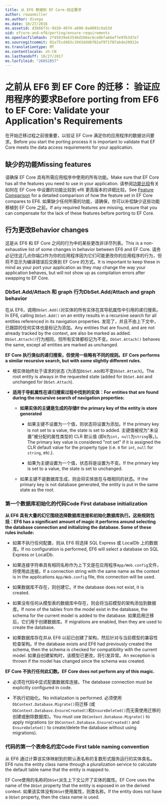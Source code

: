 ```yaml
---
title: 从 EF6 移植到 EF Core-验证要求
author: rowanmiller
ms.author: divega
ms.date: 10/27/2016
ms.assetid: d3b66f3c-9d10-4974-a090-8ad093c9a53d
uid: efcore-and-ef6/porting/ensure-requirements
ms.openlocfilehash: 2f45039e63546d266ec6ce0bfa66ef7e9fb3d7e7
ms.sourcegitcommit: 01a75cd483c1943ddd6f82af971f07abde20912e
ms.translationtype: MT
ms.contentlocale: zh-CN
ms.lasthandoff: 10/27/2017
ms.locfileid: "26052857"
---
```

# <a name="before-porting-from-ef6-to-ef-core-validate-your-applications-requirements"></a><span data-ttu-id="45627-102">之前从 EF6 到 EF Core 的迁移： 验证应用程序的要求</span><span class="sxs-lookup"><span data-stu-id="45627-102">Before porting from EF6 to EF Core: Validate your Application's Requirements</span></span>

<span data-ttu-id="45627-103">在开始迁移过程之前很重要，以验证 EF Core 满足你的应用程序的数据访问要求。</span><span class="sxs-lookup"><span data-stu-id="45627-103">Before you start the porting process it is important to validate that EF Core meets the data access requirements for your application.</span></span>

## <a name="missing-features"></a><span data-ttu-id="45627-104">缺少的功能</span><span class="sxs-lookup"><span data-stu-id="45627-104">Missing features</span></span>

<span data-ttu-id="45627-105">请确保 EF Core 具有所需应用程序中使用的所有功能。</span><span class="sxs-lookup"><span data-stu-id="45627-105">Make sure that EF Core has all the features you need to use in your application.</span></span> <span data-ttu-id="45627-106">请参阅[功能比较](../features.md)有关如何在 EF Core 中设置的功能比较到 ef6 更高版本的详细比较。</span><span class="sxs-lookup"><span data-stu-id="45627-106">See [Feature Comparison](../features.md) for a detailed comparison of how the feature set in EF Core compares to EF6.</span></span> <span data-ttu-id="45627-107">如果缺少任何所需的功能，请确保，你可以补偿缺少这些功能移植到 EF Core 之前。</span><span class="sxs-lookup"><span data-stu-id="45627-107">If any required features are missing, ensure that you can compensate for the lack of these features before porting to EF Core.</span></span>

## <a name="behavior-changes"></a><span data-ttu-id="45627-108">行为更改</span><span class="sxs-lookup"><span data-stu-id="45627-108">Behavior changes</span></span>

<span data-ttu-id="45627-109">这是从 EF6 和 EF Core 之间的行为中的某些更改非详尽列表。</span><span class="sxs-lookup"><span data-stu-id="45627-109">This is a non-exhaustive list of some changes in behavior between EF6 and EF Core.</span></span> <span data-ttu-id="45627-110">请务必记住这几点你端口作为你的应用程序因为它们可能更改你的应用程序的行为，但将不显示为编译错误后交换到 EF Core 的方式。</span><span class="sxs-lookup"><span data-stu-id="45627-110">It is important to keep these in mind as your port your application as they may change the way your application behaves, but will not show up as compilation errors after swapping to EF Core.</span></span>

### <a name="dbsetaddattach-and-graph-behavior"></a><span data-ttu-id="45627-111">DbSet.Add/Attach 和 graph 行为</span><span class="sxs-lookup"><span data-stu-id="45627-111">DbSet.Add/Attach and graph behavior</span></span>

<span data-ttu-id="45627-112">在从 EF6，调用`DbSet.Add()`对实体的所有实体在其导航属性中引用的递归搜索。</span><span class="sxs-lookup"><span data-stu-id="45627-112">In EF6, calling `DbSet.Add()` on an entity results in a recursive search for all entities referenced in its navigation properties.</span></span> <span data-ttu-id="45627-113">发现了，并且不由上下文中，已跟踪的任何实体也是标记为添加。</span><span class="sxs-lookup"><span data-stu-id="45627-113">Any entities that are found, and are not already tracked by the context, are also be marked as added.</span></span> <span data-ttu-id="45627-114">`DbSet.Attach()`行为相同，但所有实体都标记为不变。</span><span class="sxs-lookup"><span data-stu-id="45627-114">`DbSet.Attach()` behaves the same, except all entities are marked as unchanged.</span></span>

<span data-ttu-id="45627-115">**EF Core 执行类似的递归搜索，但使用一些略有不同的规则。**</span><span class="sxs-lookup"><span data-stu-id="45627-115">**EF Core performs a similar recursive search, but with some slightly different rules.**</span></span>

*  <span data-ttu-id="45627-116">根实体始终处于请求的状态 (为添加`DbSet.Add`和不变`DbSet.Attach`)。</span><span class="sxs-lookup"><span data-stu-id="45627-116">The root entity is always in the requested state (added for `DbSet.Add` and unchanged for `DbSet.Attach`).</span></span>

*  <span data-ttu-id="45627-117">**适用于导航属性在递归搜索过程中找到的实体：**</span><span class="sxs-lookup"><span data-stu-id="45627-117">**For entities that are found during the recursive search of navigation properties:**</span></span>

    *  <span data-ttu-id="45627-118">**如果实体的主键是生成的存储**</span><span class="sxs-lookup"><span data-stu-id="45627-118">**If the primary key of the entity is store generated**</span></span>

        * <span data-ttu-id="45627-119">如果主键不设置为一个值，则状态将设置为添加。</span><span class="sxs-lookup"><span data-stu-id="45627-119">If the primary key is not set to a value, the state is set to added.</span></span> <span data-ttu-id="45627-120">主键值被视为"未设置"被分配的属性类型的 CLR 默认值 (即`0`为`int`，`null`为`string`等。)。</span><span class="sxs-lookup"><span data-stu-id="45627-120">The primary key value is considered "not set" if it is assigned the CLR default value for the property type (i.e. `0` for `int`, `null` for `string`, etc.).</span></span>

        * <span data-ttu-id="45627-121">如果为主键设置为一个值，状态将是设置为不变。</span><span class="sxs-lookup"><span data-stu-id="45627-121">If the primary key is set to a value, the state is set to unchanged.</span></span>

    *  <span data-ttu-id="45627-122">如果主键不是数据库生成，则会将实体放在与根相同的状态。</span><span class="sxs-lookup"><span data-stu-id="45627-122">If the primary key is not database generated, the entity is put in the same state as the root.</span></span>

### <a name="code-first-database-initialization"></a><span data-ttu-id="45627-123">第一个数据库初始化的代码</span><span class="sxs-lookup"><span data-stu-id="45627-123">Code First database initialization</span></span>

<span data-ttu-id="45627-124">**从 EF6 具有大量的幻它围绕选择数据库连接和初始化数据库执行。这些规则包括：**</span><span class="sxs-lookup"><span data-stu-id="45627-124">**EF6 has a significant amount of magic it performs around selecting the database connection and initializing the database. Some of these rules include:**</span></span>

* <span data-ttu-id="45627-125">如果不执行任何配置，则从 EF6 将选择 SQL Express 或 LocalDb 上的数据库。</span><span class="sxs-lookup"><span data-stu-id="45627-125">If no configuration is performed, EF6 will select a database on SQL Express or LocalDb.</span></span>

* <span data-ttu-id="45627-126">如果连接字符串具有相同名称作为上下文是在应用程序`App/Web.config`文件，将使用此连接。</span><span class="sxs-lookup"><span data-stu-id="45627-126">If a connection string with the same name as the context is in the applications `App/Web.config` file, this connection will be used.</span></span>

* <span data-ttu-id="45627-127">如果数据库不存在，则创建它。</span><span class="sxs-lookup"><span data-stu-id="45627-127">If the database does not exist, it is created.</span></span>

* <span data-ttu-id="45627-128">如果没有任何从模型表的数据库中存在，则会将当前模型的架构添加到数据库。</span><span class="sxs-lookup"><span data-stu-id="45627-128">If none of the tables from the model exist in the database, the schema for the current model is added to the database.</span></span> <span data-ttu-id="45627-129">如果启用迁移后，它们用于创建数据库。</span><span class="sxs-lookup"><span data-stu-id="45627-129">If migrations are enabled, then they are used to create the database.</span></span>

* <span data-ttu-id="45627-130">如果数据库存在并从 EF6 以前已创建了架构，然后针对与当前模型的兼容性检查架构。</span><span class="sxs-lookup"><span data-stu-id="45627-130">If the database exists and EF6 had previously created the schema, then the schema is checked for compatibility with the current model.</span></span> <span data-ttu-id="45627-131">如果自创建架构时，该模型已更改，将引发异常。</span><span class="sxs-lookup"><span data-stu-id="45627-131">An exception is thrown if the model has changed since the schema was created.</span></span>

<span data-ttu-id="45627-132">**EF Core 不执行任何此幻数。**</span><span class="sxs-lookup"><span data-stu-id="45627-132">**EF Core does not perform any of this magic.**</span></span>

* <span data-ttu-id="45627-133">必须在代码中显式配置数据库连接。</span><span class="sxs-lookup"><span data-stu-id="45627-133">The database connection must be explicitly configured in code.</span></span>

* <span data-ttu-id="45627-134">不执行初始化。</span><span class="sxs-lookup"><span data-stu-id="45627-134">No initialization is performed.</span></span> <span data-ttu-id="45627-135">必须使用`DbContext.Database.Migrate()`将迁移 (或`DbContext.Database.EnsureCreated()`和`EnsureDeleted()`而无需使用迁移的创建或删除数据库)。</span><span class="sxs-lookup"><span data-stu-id="45627-135">You must use `DbContext.Database.Migrate()` to apply migrations (or `DbContext.Database.EnsureCreated()` and `EnsureDeleted()` to create/delete the database without using migrations).</span></span>

### <a name="code-first-table-naming-convention"></a><span data-ttu-id="45627-136">代码的第一个表命名约定</span><span class="sxs-lookup"><span data-stu-id="45627-136">Code First table naming convention</span></span>

<span data-ttu-id="45627-137">从 EF6 通过计算该实体映射到的默认表名称的复数形式服务运行的实体类名。</span><span class="sxs-lookup"><span data-stu-id="45627-137">EF6 runs the entity class name through a pluralization service to calculate the default table name that the entity is mapped to.</span></span>

<span data-ttu-id="45627-138">EF Core使用的名称的`DbSet`派生上下文公开了实体的属性。</span><span class="sxs-lookup"><span data-stu-id="45627-138">EF Core uses the name of the `DbSet` property that the entity is exposed in on the derived context.</span></span> <span data-ttu-id="45627-139">如果该实体没有`DbSet`使用属性，则类名称。</span><span class="sxs-lookup"><span data-stu-id="45627-139">If the entity does not have a `DbSet` property, then the class name is used.</span></span>
